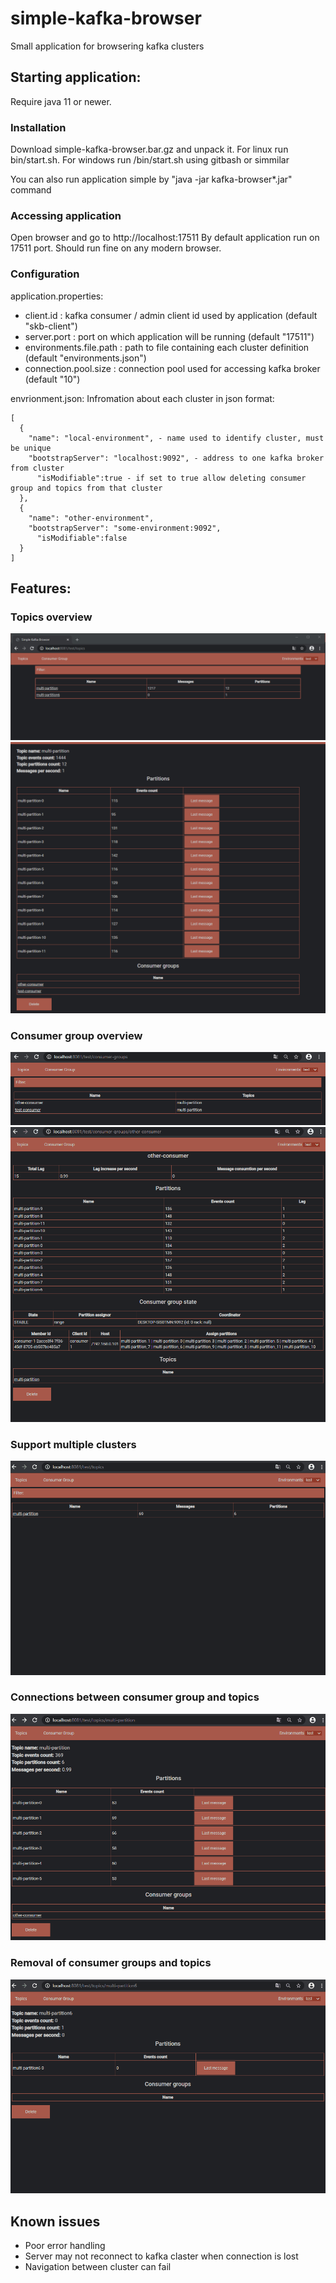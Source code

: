 # simple-kafka-browser
Small application for browsering kafka clusters


## Starting application:
Require java 11 or newer.

### Installation
Download simple-kafka-browser.bar.gz and unpack it.
For linux run bin/start.sh.
For windows run /bin/start.sh using gitbash or simmilar

You can also run application simple by "java -jar kafka-browser*.jar" command

### Accessing application

Open browser and go to http://localhost:17511
By default application run on 17511 port.
Should run fine on any modern browser.

### Configuration
application.properties:
- client.id : kafka consumer / admin client id used by application (default "skb-client") 
- server.port : port on which application will be running (default "17511")
- environments.file.path : path to file containing each cluster definition (default "environments.json")
- connection.pool.size : connection pool used for accessing kafka broker (default "10")

envrionment.json:
Infromation about each cluster in json format:
```
[
  {
    "name": "local-environment", - name used to identify cluster, must be unique
    "bootstrapServer": "localhost:9092", - address to one kafka broker from cluster
	  "isModifiable":true - if set to true allow deleting consumer group and topics from that cluster
  },
  {
    "name": "other-environment",
    "bootstrapServer": "some-environment:9092",
	  "isModifiable":false
  }
]
```

## Features:
### Topics overview
![](readme-files/topic-list.PNG)
![](readme-files/topic-overview.gif)
### Consumer group overview
![](readme-files/consumer-group-list.PNG)
![](readme-files/consumer-group-overview.gif)
### Support multiple clusters
![](readme-files/multi-cluster.gif)
### Connections between consumer group and topics
![](readme-files/topic-consuer-connection.gif)
### Removal of consumer groups and topics
![](readme-files/delete-topic.gif)

## Known issues
- Poor error handling
- Server may not reconnect to kafka claster when connection is lost
- Navigation between cluster can fail

